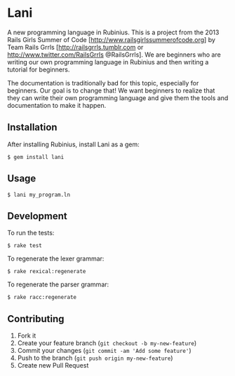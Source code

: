 # Lani

A new programming language in Rubinius. This is a project from the 2013 Rails Girls Summer of Code [http://www.railsgirlssummerofcode.org] by Team Rails Grrls [http://railsgrrls.tumblr.com or http://www.twitter.com/RailsGrrls @RailsGrrls]. We are beginners who are writing our own programming language in Rubinius and then writing a tutorial for beginners. 

The documentation is traditionally bad for this topic, especially for beginners. Our goal is to change that! We want beginners to realize that they can write their own programming language and give them the tools and documentation to make it happen.  

## Installation

After installing Rubinius, install Lani as a gem:

    $ gem install lani

## Usage

    $ lani my_program.ln

## Development

To run the tests:

    $ rake test

To regenerate the lexer grammar:

    $ rake rexical:regenerate

To regenerate the parser grammar:
	
	$ rake racc:regenerate 

## Contributing

1. Fork it
2. Create your feature branch (`git checkout -b my-new-feature`)
3. Commit your changes (`git commit -am 'Add some feature'`)
4. Push to the branch (`git push origin my-new-feature`)
5. Create new Pull Request
